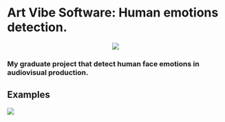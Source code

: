 # Art Vibe Software: Human emotions detection.

<p align="center">
  <img src="https://github.com/kaique-ryan-santos-chagas/face-emotions-detection/assets/59677362/00726aba-da72-419f-904a-c566736b7117" />
</p>
  
### My graduate project that detect human face emotions in audiovisual production.

## Examples 

<img src="https://drive.google.com/file/d/1uGePwQFmQSrKulL0QKGLg8Gr1eeLmYcK/view?usp=drive_link" />


